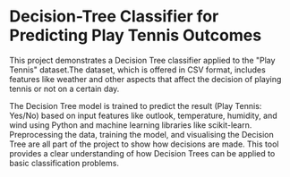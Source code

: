 # Decision-Tree Classifier for Predicting Play Tennis Outcomes


This project demonstrates a Decision Tree classifier applied to the "Play Tennis" dataset.The dataset, which is offered in CSV format, includes features like weather and other aspects that affect the decision of playing tennis or not on a certain day.

The Decision Tree model is trained to predict the result (Play Tennis: Yes/No) based on input features like outlook, temperature, humidity, and wind using Python and machine learning libraries like scikit-learn. Preprocessing the data, training the model, and visualising the Decision Tree are all part of the project to show how decisions are made. This tool provides a clear understanding of how Decision Trees can be applied to basic classification problems.
